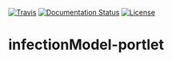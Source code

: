 [![Travis](http://img.shields.io/travis/csgf/infectionModel-portlet/master.png)](https://travis-ci.org/csgf/infectionModel-portlet)
[![Documentation Status](https://readthedocs.org/projects/csgf/badge/?version=latest)](http://csgf.readthedocs.io/en/latest/infectionModel-portlet/docs/)
[![License](https://img.shields.io/github/license/csgf/infectionModel-portlet.svg?style?flat)](http://www.apache.org/licenses/LICENSE-2.0.txt)

# infectionModel-portlet
